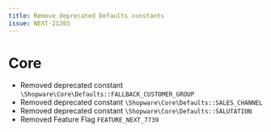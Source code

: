 ```yaml
---
title: Remove deprecated Defaults constants
issue: NEXT-21203
---
```

# Core
* Removed deprecated constant `\Shopware\Core\Defaults::FALLBACK_CUSTOMER_GROUP`
* Removed deprecated constant `\Shopware\Core\Defaults::SALES_CHANNEL`
* Removed deprecated constant `\Shopware\Core\Defaults::SALUTATION`
* Removed Feature Flag `FEATURE_NEXT_7739`
